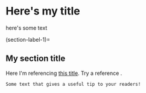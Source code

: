 # Here's my title


here's some text


(section-label-1)= 
## My section title



Here I'm referencing [this title](section-label-1). Try a reference [](section-label-1).   



```{tip}
Some text that gives a useful tip to your readers!
```



